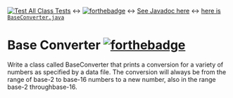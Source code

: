 [![Test All Class Tests](https://github.com/a1cd/BaseConverter/actions/workflows/getFiles.yml/badge.svg)](https://github.com/a1cd/BaseConverter/actions/workflows/getFiles.yml) <-> [![forthebadge](https://forthebadge.com/images/badges/does-not-contain-treenuts.svg)](https://forthebadge.com) <-> [See Javadoc here](https://a1cd.github.io/BaseConverter/) <-> [here is `BaseConverter.java`](https://github.com/a1cd/BaseConverter/blob/master/src/main/java/BaseConverter.java)

# Base Converter [![forthebadge](https://forthebadge.com/images/badges/made-with-crayons.svg)](https://forthebadge.com)
Write a class called BaseConverter that prints a conversion for a variety of numbers as specified by a data file. The conversion will always be from the range of base-2 to base-16 numbers to a new number, also in the range base-2 throughbase-16.
